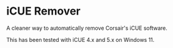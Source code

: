# iCUE Remover
A cleaner way to automatically remove Corsair's iCUE software.

This has been tested with iCUE 4.x and 5.x on Windows 11.
